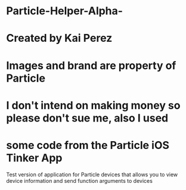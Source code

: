 # Particle-Helper-Alpha-
# Created by Kai Perez
# Images and brand are property of Particle

# I don't intend on making money so please don't sue me, also I used
# some code from the Particle iOS Tinker App

Test version of application for Particle devices that allows you to view device 
information and send function arguments to devices
